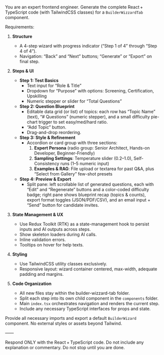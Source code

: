 You are an expert frontend engineer. Generate the complete React + TypeScript code (with TailwindCSS classes) for a `BuilderWizzardTab` component.

Requirements:

1. **Structure**

   - A 4-step wizard with progress indicator (“Step 1 of 4” through “Step 4 of 4”).
   - Navigation: “Back” and “Next” buttons; “Generate” or “Export” on final step.

2. **Steps & UI**

   - **Step 1: Test Basics**
     - Text input for “Role & Title”
     - Dropdown for “Purpose” with options: Screening, Certification, Upskilling
     - Numeric stepper or slider for “Total Questions”
   - **Step 2: Question Blueprint**
     - Editable data grid (or list) of topics: each row has “Topic Name” (text), “# Questions” (numeric stepper), and a small difficulty pie-chart trigger to set easy/med/hard ratio.
     - “Add Topic” button.
     - Drag-and-drop reordering.
   - **Step 3: Style & Refinement**
     - Accordion or card group with three sections:
       1. **Expert Persona** (radio group: Senior Architect, Hands-on Developer, Beginner-Friendly)
       2. **Sampling Settings**: Temperature slider (0.2–1.0), Self-Consistency runs (1–5 numeric input)
       3. **Examples & RAG**: File upload or textarea for past Q&A, plus “Select from Gallery” few-shot presets
   - **Step 4: Preview & Export**
     - Split pane: left scrollable list of generated questions, each with “Edit” and “Regenerate” buttons and a color-coded difficulty badge; right pane shows blueprint recap (topics & counts), export format toggles (JSON/PDF/CSV), and an email input + “Send” button for candidate invites.

3. **State Management & UX**

   - Use Redux Toolkit (RTK) as a state-management hook to persist inputs and AI outputs across steps.
   - Show skeleton loaders during AI calls.
   - Inline validation errors.
   - Tooltips on hover for help texts.

4. **Styling**

   - Use TailwindCSS utility classes exclusively.
   - Responsive layout: wizard container centered, max-width, adequate padding and margins.

5. **Code Organization**
   - All new files stay within the builder-wizzard-tab folder.
   - Split each step into its own child component in the `components` folder.
   - Main `index.tsx` orchestrates navigation and renders the current step.
   - Include any necessary TypeScript interfaces for props and state.

Provide all necessary imports and export a default `BuilderWizard` component. No external styles or assets beyond Tailwind.

——

Respond ONLY with the React + TypeScript code. Do not include any explanation or commentary. Do not stop until you are done.
